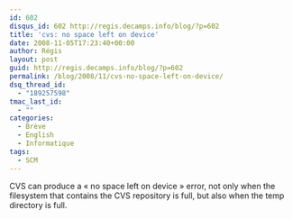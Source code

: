 ```yaml
---
id: 602
disqus_id: 602 http://regis.decamps.info/blog/?p=602
title: 'cvs: no space left on device'
date: 2008-11-05T17:23:40+00:00
author: Régis
layout: post
guid: http://regis.decamps.info/blog/?p=602
permalink: /blog/2008/11/cvs-no-space-left-on-device/
dsq_thread_id:
  - "189257598"
tmac_last_id:
  - ""
categories:
  - Brève
  - English
  - Informatique
tags:
  - SCM
---
```

CVS can produce a « no space left on device » error, not only when the filesystem that contains the CVS repository is full, but also when the temp directory is full.
